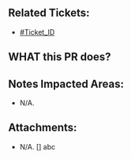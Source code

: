 <!--
  PLEASE DON'T DELETE THIS TEMPLATE UNTIL YOU HAVE READ THE FIRST SECTION.
-->

## Related Tickets:
- [#Ticket_ID](https://edu-redmine.sun-asterisk.vn/issues/xxxx)

## WHAT this PR does?
<!--
- ex: Change number items `completed/total` in admin page.
-->

## Notes Impacted Areas:
- N/A.

## Attachments:
- N/A.
[] abc
